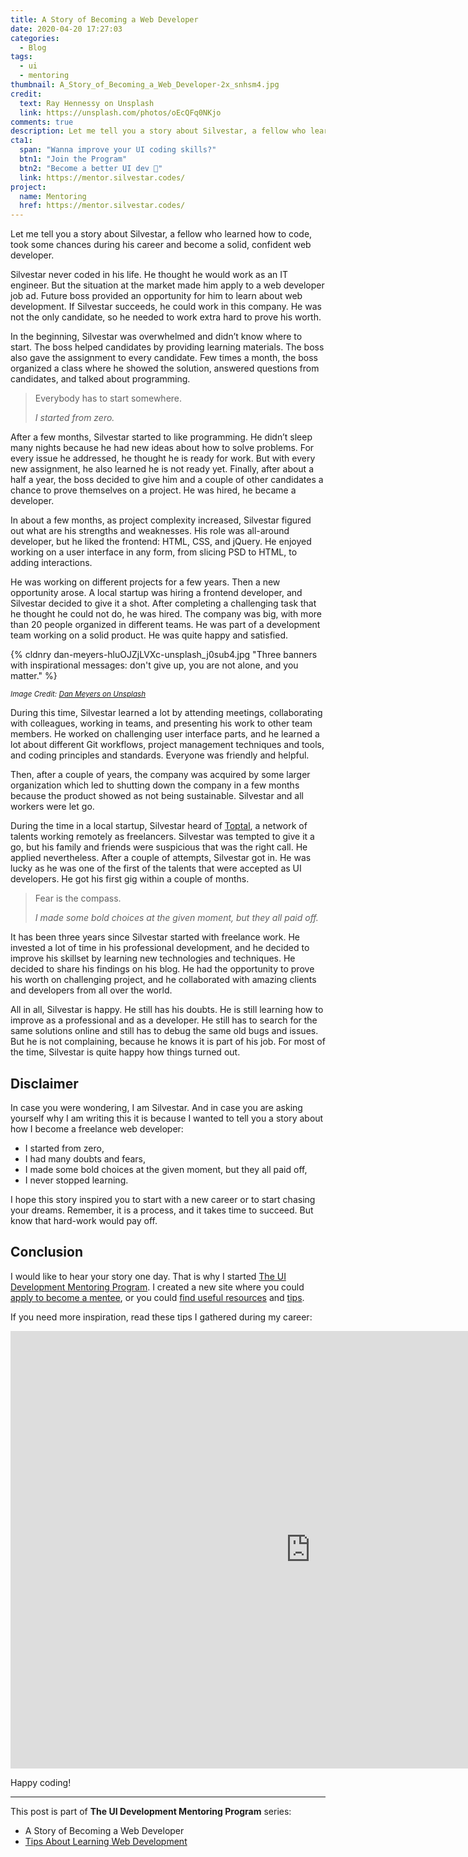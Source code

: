 ```yaml
---
title: A Story of Becoming a Web Developer
date: 2020-04-20 17:27:03
categories:
  - Blog
tags:
  - ui
  - mentoring
thumbnail: A_Story_of_Becoming_a_Web_Developer-2x_snhsm4.jpg
credit:
  text: Ray Hennessy on Unsplash
  link: https://unsplash.com/photos/oEcQFq0NKjo
comments: true
description: Let me tell you a story about Silvestar, a fellow who learned how to code, took some chances during his career and become a solid, confident web developer.
cta1:
  span: "Wanna improve your UI coding skills?"
  btn1: "Join the Program"
  btn2: "Become a better UI dev 💯"
  link: https://mentor.silvestar.codes/
project:
  name: Mentoring
  href: https://mentor.silvestar.codes/
---
```


Let me tell you a story about Silvestar, a fellow who learned how to code, took some chances during his career and become a solid, confident web developer.

<!-- more -->

Silvestar never coded in his life. He thought he would work as an IT engineer. But the situation at the market made him apply to a web developer job ad. Future boss provided an opportunity for him to learn about web development. If Silvestar succeeds, he could work in this company. He was not the only candidate, so he needed to work extra hard to prove his worth.

In the beginning, Silvestar was overwhelmed and didn’t know where to start. The boss helped candidates by providing learning materials. The boss also gave the assignment to every candidate. Few times a month, the boss organized a class where he showed the solution, answered questions from candidates, and talked about programming.

> Everybody has to start somewhere.
>
> _I started from zero._

After a few months, Silvestar started to like programming. He didn’t sleep many nights because he had new ideas about how to solve problems. For every issue he addressed, he thought he is ready for work. But with every new assignment, he also learned he is not ready yet. Finally, after about a half a year, the boss decided to give him and a couple of other candidates a chance to prove themselves on a project. He was hired, he became a developer.

In about a few months, as project complexity increased, Silvestar figured out what are his strengths and weaknesses. His role was all-around developer, but he liked the frontend: HTML, CSS, and jQuery. He enjoyed working on a user interface in any form, from slicing PSD to HTML, to adding interactions.

He was working on different projects for a few years. Then a new opportunity arose. A local startup was hiring a frontend developer, and Silvestar decided to give it a shot. After completing a challenging task that he thought he could not do, he was hired. The company was big, with more than 20 people organized in different teams. He was part of a development team working on a solid product. He was quite happy and satisfied.

{% cldnry dan-meyers-hluOJZjLVXc-unsplash_j0sub4.jpg "Three banners with inspirational messages: don't give up, you are not alone, and you matter." %}

<small>_Image Credit: [Dan Meyers on Unsplash](https://unsplash.com/photos/hluOJZjLVXc)_</small>

During this time, Silvestar learned a lot by attending meetings, collaborating with colleagues, working in teams, and presenting his work to other team members. He worked on challenging user interface parts, and he learned a lot about different Git workflows, project management techniques and tools, and coding principles and standards. Everyone was friendly and helpful.

Then, after a couple of years, the company was acquired by some larger organization which led to shutting down the company in a few months because the product showed as not being sustainable. Silvestar and all workers were let go.

During the time in a local startup, Silvestar heard of [Toptal], a network of talents working remotely as freelancers. Silvestar was tempted to give it a go, but his family and friends were suspicious that was the right call. He applied nevertheless. After a couple of attempts, Silvestar got in. He was lucky as he was one of the first of the talents that were accepted as UI developers. He got his first gig within a couple of months.

> Fear is the compass.
>
> _I made some bold choices at the given moment, but they all paid off._

It has been three years since Silvestar started with freelance work. He invested a lot of time in his professional development, and he decided to improve his skillset by learning new technologies and techniques. He decided to share his findings on his blog. He had the opportunity to prove his worth on challenging project, and he collaborated with amazing clients and developers from all over the world.

All in all, Silvestar is happy. He still has his doubts. He is still learning how to improve as a professional and as a developer. He still has to search for the same solutions online and still has to debug the same old bugs and issues. But he is not complaining, because he knows it is part of his job. For most of the time, Silvestar is quite happy how things turned out.

## Disclaimer

In case you were wondering, I am Silvestar. And in case you are asking yourself why I am writing this it is because I wanted to tell you a story about how I become a freelance web developer:

- I started from zero,
- I had many doubts and fears,
- I made some bold choices at the given moment, but they all paid off,
- I never stopped learning.

I hope this story inspired you to start with a new career or to start chasing your dreams. Remember, it is a process, and it takes time to succeed. But know that hard-work would pay off.

## Conclusion

I would like to hear your story one day. That is why I started [The UI Development Mentoring Program]. I created a new site where you could [apply to become a mentee], or you could [find useful resources] and [tips].

If you need more inspiration, read these tips I gathered during my career:

<div class="embed">
  <iframe src="https://slides.com/starbist/mentoring-tips1/embed?style=light" width="960" height="700" scrolling="no" frameborder="0" webkitallowfullscreen mozallowfullscreen allowfullscreen></iframe>
</div>

Happy coding!

---

This post is part of **The UI Development Mentoring Program** series:

- A Story of Becoming a Web Developer
- [Tips About Learning Web Development]

[Toptal]: https://www.toptal.com/resume/silvestar-bistrovic#trust-nothing-but-brilliant-freelancers
[The UI Development Mentoring Program]: https://mentor.silvestar.codes
[apply to become a mentee]: https://mentor.silvestar.codes/apply/
[find useful resources]: https://mentor.silvestar.codes/resources/
[tips]: https://mentor.silvestar.codes/tips/
[Tips About Learning Web Development]: /articles/tips-on-learning-web-development/
